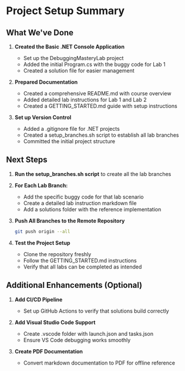 # Project Setup Summary

## What We've Done

1. **Created the Basic .NET Console Application**
   - Set up the DebuggingMasteryLab project
   - Added the initial Program.cs with the buggy code for Lab 1
   - Created a solution file for easier management

2. **Prepared Documentation**
   - Created a comprehensive README.md with course overview
   - Added detailed lab instructions for Lab 1 and Lab 2
   - Created a GETTING_STARTED.md guide with setup instructions

3. **Set up Version Control**
   - Added a .gitignore file for .NET projects
   - Created a setup_branches.sh script to establish all lab branches
   - Committed the initial project structure

## Next Steps

1. **Run the setup_branches.sh script** to create all the lab branches

2. **For Each Lab Branch:**
   - Add the specific buggy code for that lab scenario
   - Create a detailed lab instruction markdown file
   - Add a solutions folder with the reference implementation

3. **Push All Branches to the Remote Repository**
   ```bash
   git push origin --all
   ```

4. **Test the Project Setup**
   - Clone the repository freshly
   - Follow the GETTING_STARTED.md instructions
   - Verify that all labs can be completed as intended

## Additional Enhancements (Optional)

1. **Add CI/CD Pipeline**
   - Set up GitHub Actions to verify that solutions build correctly

2. **Add Visual Studio Code Support**
   - Create .vscode folder with launch.json and tasks.json
   - Ensure VS Code debugging works smoothly

3. **Create PDF Documentation**
   - Convert markdown documentation to PDF for offline reference
